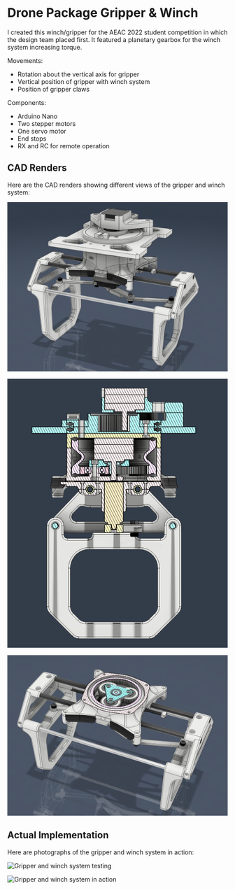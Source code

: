 # Drone Package Gripper \& Winch

I created this winch/gripper for the AEAC 2022 student competition in which the design team placed first. It featured a planetary gearbox for the winch system increasing torque.

Movements:
- Rotation about the vertical axis for gripper
- Vertical position of gripper with winch system
- Position of gripper claws

Components:
- Arduino Nano
- Two stepper motors
- One servo motor
- End stops
- RX and RC for remote operation

## CAD Renders

Here are the CAD renders showing different views of the gripper and winch system:

![Gripper and winch system normal view](images/render_1.png)

![Gripper and winch system side section view](images/render_2.png)

![Gripper and winch system top section view](images/render_3.png)

## Actual Implementation

Here are photographs of the gripper and winch system in action:

![Gripper and winch system testing](images/actual_1.JPG)

![Gripper and winch system in action](images/actual_2.jpg)
